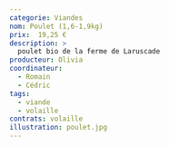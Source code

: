 ```yaml
---
categorie: Viandes
nom: Poulet (1,6-1,9kg)
prix:  19,25 €
description: >
  poulet bio de la ferme de Laruscade
producteur: Olivia
coordinateur: 
  - Romain
  - Cédric
tags: 
  - viande
  - volaille
contrats: volaille
illustration: poulet.jpg   
---
```

